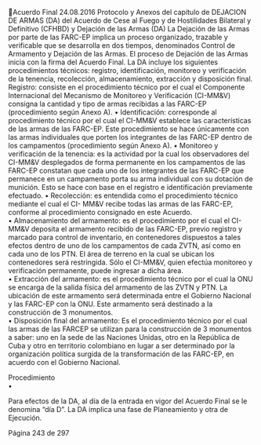 Acuerdo Final 
24.08.2016 
Protocolo y Anexos del capítulo de DEJACION DE ARMAS (DA) del Acuerdo de Cese al Fuego y de 
Hostilidades Bilateral y Definitivo (CFHBD) y Dejación de las Armas (DA) 
La Dejación de las Armas por parte de las FARC-EP implica un proceso organizado, trazable y verificable 
que  se  desarrolla  en  dos  tiempos,  denominados  Control  de  Armamento  y  Dejación  de  las  Armas.  El 
proceso de Dejación de las Armas inicia con la firma del Acuerdo Final. 
La DA incluye los siguientes procedimientos técnicos: registro, identificación, monitoreo y verificación de 
la tenencia, recolección, almacenamiento, extracción y disposición final. 
Registro:  consiste  en  el  procedimiento  técnico  por  el  cual  el  Componente  Internacional  del 
Mecanismo de Monitoreo y Verificación (CI-MM&V) consigna la cantidad y tipo de armas recibidas 
a las FARC-EP (procedimiento según Anexo A). 
• Identificación:  corresponde  al  procedimiento  técnico  por  el  cual  el  CI-MM&V  establece  las 
características de las armas de las FARC-EP. Este procedimiento se hace únicamente con las armas 
individuales  que  porten  los  integrantes  de  las  FARC-EP  dentro  de  los  campamentos 
(procedimiento según Anexo A). 
• Monitoreo y verificación de la tenencia: es la actividad por la cual los observadores del CI-MM&V 
desplegados de forma permanente en los campamentos de las FARC-EP constatan que cada uno 
de los integrantes de las FARC-EP que permanece en un campamento porta su arma individual 
con su dotación de munición. Esto se hace con base en el registro e identificación previamente 
efectuado. 
• Recolección: es entendida como el procedimiento técnico mediante el cual el CI- MM&V recibe 
todas las armas de las FARC-EP, conforme al procedimiento consignado en este Acuerdo.  
• Almacenamiento  del  armamento:  es  el  procedimiento  por  el  cual  el  CI-MM&V  deposita  el 
armamento  recibido  de  las  FARC-EP,  previo  registro  y  marcado  para  control  de  inventario,  en 
contenedores dispuestos a tales efectos dentro de uno de los campamentos de cada ZVTN, así 
como  en  cada  uno  de  los  PTN.  El  área  de  terreno  en  la  cual  se  ubican  los  contenedores  será 
restringida. Sólo el CI-MM&V, quien efectúa monitoreo y verificación permanente, puede ingresar 
a dicha área.  
• Extracción del armamento: es el procedimiento técnico por el cual la ONU se encarga de la salida 
física del armamento de las ZVTN y PTN. La ubicación de este armamento será determinada entre 
el Gobierno Nacional y las FARC-EP con la ONU. Este armamento será destinado a la construcción 
de 3 monumentos.  
• Disposición final del armamento: Es el procedimiento técnico por el cual las armas de las FARCEP  se  utilizan  para  la  construcción  de  3  monumentos  a  saber:  uno  en  la  sede  de  las  Naciones 
Unidas, otro en la República de Cuba y otro en territorio colombiano en lugar a ser determinado 
por  la  organización  política  surgida  de  la  transformación  de  las  FARC-EP,  en  acuerdo  con  el 
Gobierno Nacional.  
 
Procedimiento  
•

Para efectos de la DA, al día de la entrada en vigor del Acuerdo Final se le denomina “día D”. La DA implica 
una fase de Planeamiento y otra de Ejecución. 
 
Página 243 de 297 
 

